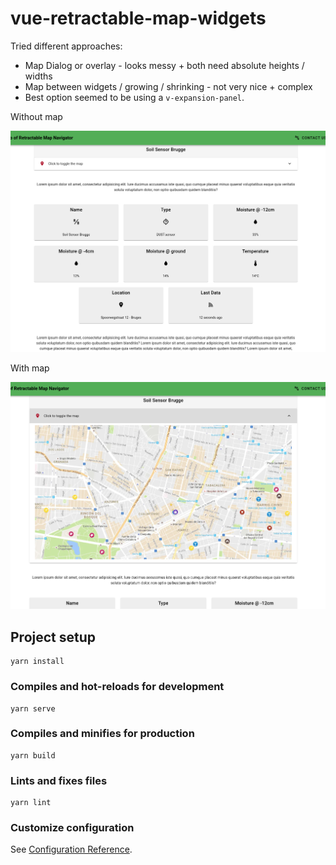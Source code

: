 # vue-retractable-map-widgets

Tried different approaches:

* Map Dialog or overlay - looks messy + both need absolute heights / widths
* Map between widgets / growing / shrinking - not very nice + complex
* Best option seemed to be using a `v-expansion-panel`.

Without map

![](./img/map_hidden.png)

With map

![](./img/map_shown.png)

## Project setup
```
yarn install
```

### Compiles and hot-reloads for development
```
yarn serve
```

### Compiles and minifies for production
```
yarn build
```

### Lints and fixes files
```
yarn lint
```

### Customize configuration
See [Configuration Reference](https://cli.vuejs.org/config/).
